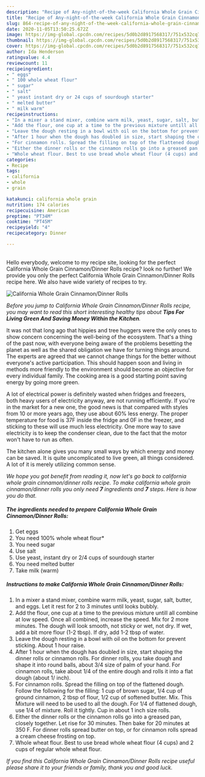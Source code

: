 ```yaml
---
description: "Recipe of Any-night-of-the-week California Whole Grain Cinnamon/Dinner Rolls"
title: "Recipe of Any-night-of-the-week California Whole Grain Cinnamon/Dinner Rolls"
slug: 864-recipe-of-any-night-of-the-week-california-whole-grain-cinnamon-dinner-rolls
date: 2020-11-05T13:50:25.672Z
image: https://img-global.cpcdn.com/recipes/5d0b2d8917568317/751x532cq70/california-whole-grain-cinnamondinner-rolls-recipe-main-photo.jpg
thumbnail: https://img-global.cpcdn.com/recipes/5d0b2d8917568317/751x532cq70/california-whole-grain-cinnamondinner-rolls-recipe-main-photo.jpg
cover: https://img-global.cpcdn.com/recipes/5d0b2d8917568317/751x532cq70/california-whole-grain-cinnamondinner-rolls-recipe-main-photo.jpg
author: Ida Henderson
ratingvalue: 4.4
reviewcount: 11
recipeingredient:
- " eggs"
- " 100 whole wheat flour"
- " sugar"
- " salt"
- " yeast instant dry or 24 cups of sourdough starter"
- " melted butter"
- " milk warm"
recipeinstructions:
- "In a mixer a stand mixer, combine warm milk, yeast, sugar, salt, butter, and eggs. Let it rest for 2 to 3 minutes until looks bubbly."
- "Add the flour, one cup at a time to the previous mixture untill all combine at low speed. Once all combined, increase the speed. Mix for 2 more minutes. The dough will look smooth, not sticky or wet, not dry. If wet, add a bit more flour (1-2 tbsp). If dry, add 1-2 tbsp of water."
- "Leave the dough resting in a bowl with oil on the bottom for prevent sticking. About 1 hour raise."
- "After 1 hour when the dough has doubled in size, start shaping the dinner rolls or cinnamon rolls. For dinner rolls, you take dough and shape it into round balls, about 3/4 size of palm of your hand. For cinnamon rolls, take about 1/4 of the entire dough and rolls it into a flat dough (about 1/ inch)."
- "For cinnamon rolls. Spread the filling on top of the flattened dough. Follow the following for the filling: 1 cup of brown sugar, 1/4 cup of ground cinnamon, 2 tbsp of flour, 1/2 cup of softened butter. Mix. This Mixture will need to be used to all the dough. For 1/4 of flattened dough, use 1/4 of mixture. Roll it tightly. Cup in about 1 inch size rolls."
- "Either the dinner rolls or the cinnamon rolls go into a greased pan, closely together. Let rise for 30 minutes. Then bake for 20 minutes at 350 F. For dinner rolls spread butter on top, or for cinnamon rolls spread a cream cheese frosting on top."
- "Whole wheat flour. Best to use bread whole wheat flour (4 cups) and 2 cups of regular whole wheat flour."
categories:
- Recipe
tags:
- california
- whole
- grain

katakunci: california whole grain 
nutrition: 174 calories
recipecuisine: American
preptime: "PT34M"
cooktime: "PT45M"
recipeyield: "4"
recipecategory: Dinner

---
```

<br>
Hello everybody, welcome to my recipe site, looking for the perfect California Whole Grain Cinnamon/Dinner Rolls recipe? look no further! We provide you only the perfect California Whole Grain Cinnamon/Dinner Rolls recipe here. We also have wide variety of recipes to try.
<br>


![California Whole Grain Cinnamon/Dinner Rolls](https://img-global.cpcdn.com/recipes/5d0b2d8917568317/751x532cq70/california-whole-grain-cinnamondinner-rolls-recipe-main-photo.jpg)

<i>Before you jump to California Whole Grain Cinnamon/Dinner Rolls recipe, you may want to read this short interesting healthy tips about 
<strong>Tips For Living Green And Saving Money Within the Kitchen</strong>.</i>
</br>

It was not that long ago that hippies and tree huggers were the only ones to show concern concerning the well-being of the ecosystem. That's a thing of the past now, with everyone being aware of the problems besetting the planet as well as the shared obligation we have for turning things around. The experts are agreed that we cannot change things for the better without everyone's active participation. This should happen soon and living in methods more friendly to the environment should become an objective for every individual family. The cooking area is a good starting point saving energy by going more green.

A lot of electrical power is definitely wasted when fridges and freezers, both heavy users of electricity anyway, are not running efficiently. If you're in the market for a new one, the good news is that compared with styles from 10 or more years ago, they use about 60% less energy. The proper temperature for food is 37F inside the fridge and 0F in the freezer, and sticking to these will use much less electricity. One more way to save electricity is to keep the condenser clean, due to the fact that the motor won't have to run as often.

The kitchen alone gives you many small ways by which energy and money can be saved. It is quite uncomplicated to live green, all things considered. A lot of it is merely utilizing common sense.


<i>We hope you got benefit from reading it, now let's go back to california whole grain cinnamon/dinner rolls recipe. To make california whole grain cinnamon/dinner rolls you only need <strong>7</strong> ingredients and <strong>7</strong> steps. Here is how you do that.
</i>

##### The ingredients needed to prepare California Whole Grain Cinnamon/Dinner Rolls:

1. Get  eggs
1. You need  100% whole wheat flour*
1. You need  sugar
1. Use  salt
1. Use  yeast, instant dry or 2/4 cups of sourdough starter
1. You need  melted butter
1. Take  milk (warm)


##### Instructions to make California Whole Grain Cinnamon/Dinner Rolls:

1. In a mixer a stand mixer, combine warm milk, yeast, sugar, salt, butter, and eggs. Let it rest for 2 to 3 minutes until looks bubbly.
1. Add the flour, one cup at a time to the previous mixture untill all combine at low speed. Once all combined, increase the speed. Mix for 2 more minutes. The dough will look smooth, not sticky or wet, not dry. If wet, add a bit more flour (1-2 tbsp). If dry, add 1-2 tbsp of water.
1. Leave the dough resting in a bowl with oil on the bottom for prevent sticking. About 1 hour raise.
1. After 1 hour when the dough has doubled in size, start shaping the dinner rolls or cinnamon rolls. For dinner rolls, you take dough and shape it into round balls, about 3/4 size of palm of your hand. For cinnamon rolls, take about 1/4 of the entire dough and rolls it into a flat dough (about 1/ inch).
1. For cinnamon rolls. Spread the filling on top of the flattened dough. Follow the following for the filling: 1 cup of brown sugar, 1/4 cup of ground cinnamon, 2 tbsp of flour, 1/2 cup of softened butter. Mix. This Mixture will need to be used to all the dough. For 1/4 of flattened dough, use 1/4 of mixture. Roll it tightly. Cup in about 1 inch size rolls.
1. Either the dinner rolls or the cinnamon rolls go into a greased pan, closely together. Let rise for 30 minutes. Then bake for 20 minutes at 350 F. For dinner rolls spread butter on top, or for cinnamon rolls spread a cream cheese frosting on top.
1. Whole wheat flour. Best to use bread whole wheat flour (4 cups) and 2 cups of regular whole wheat flour.


<i>If you find this California Whole Grain Cinnamon/Dinner Rolls recipe useful please share it to your friends or family, thank you and good luck.</i>
